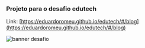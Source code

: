 ### Projeto para o desafio edutech

Link: [https://eduardoromeu.github.io/edutech/#/blog](https://eduardoromeu.github.io/edutech/#/blog)

![banner desafio](https://eduardoromeu.github.io/edutech/static/media/desafio.b22dac01.png)
